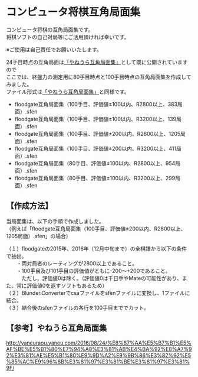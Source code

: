 # コンピュータ将棋互角局面集

コンピュータ将棋の互角局面集です。  
将棋ソフトの自己対局等にご活用頂ければ幸いです。

※ご使用は自己責任でお願いいたします。

24手目時点の互角局面は[「やねうら互角局面集」](http://yaneuraou.yaneu.com/2016/08/24/%E8%87%AA%E5%B7%B1%E5%AF%BE%E5%B1%80%E7%94%A8%E3%81%AB%E4%BA%92%E8%A7%92%E3%81%AE%E5%B1%80%E9%9D%A2%E9%9B%86%E3%82%92%E5%85%AC%E9%96%8B%E3%81%97%E3%81%BE%E3%81%97%E3%81%9F/)として既に公開されていますので  
ここでは、終盤力の測定用に80手目時点と100手目時点の互角局面集を作成してみました。  
ファイル形式は[「やねうら互角局面集」](http://yaneuraou.yaneu.com/2016/08/24/%E8%87%AA%E5%B7%B1%E5%AF%BE%E5%B1%80%E7%94%A8%E3%81%AB%E4%BA%92%E8%A7%92%E3%81%AE%E5%B1%80%E9%9D%A2%E9%9B%86%E3%82%92%E5%85%AC%E9%96%8B%E3%81%97%E3%81%BE%E3%81%97%E3%81%9F/)と同様です。  

- floodgate互角局面集（100手目、評価値±100以内、R2800以上、383局面）.sfen
- floodgate互角局面集（100手目、評価値±100以内、R3200以上、139局面）.sfen
- floodgate互角局面集（100手目、評価値±200以内、R2800以上、1205局面）.sfen
- floodgate互角局面集（100手目、評価値±200以内、R3200以上、411局面）.sfen
- floodgate互角局面集（80手目、評価値±100以内、R2800以上、954局面）.sfen
- floodgate互角局面集（80手目、評価値±100以内、R3200以上、299局面）.sfen


## 【作成方法】

当局面集は、以下の手順で作成しました。  
（例えば「floodgate互角局面集（100手目、評価値±200以内、R2800以上、1205局面）.sfen」の場合）  

（１）floodgateの2015年、2016年（12月中旬まで）の全棋譜から以下の条件で抽出。  
　　・両対局者のレーティングが2800以上であること。  
　　・100手目及び101手目の評価値がともに-200～+200であること。  
　　　ただし、評価値0は除く。（評価値0は千日手やMateの可能性があり、また、常に評価値0を返すソフトもあるため）  
（２）Blunder.Converterでcsaファイルをsfenファイルに変換し、1ファイルに結合。  
（３）結合後のsfenファイルの各行を100手目まででカット。  


## 【参考】やねうら互角局面集
http://yaneuraou.yaneu.com/2016/08/24/%E8%87%AA%E5%B7%B1%E5%AF%BE%E5%B1%80%E7%94%A8%E3%81%AB%E4%BA%92%E8%A7%92%E3%81%AE%E5%B1%80%E9%9D%A2%E9%9B%86%E3%82%92%E5%85%AC%E9%96%8B%E3%81%97%E3%81%BE%E3%81%97%E3%81%9F/

